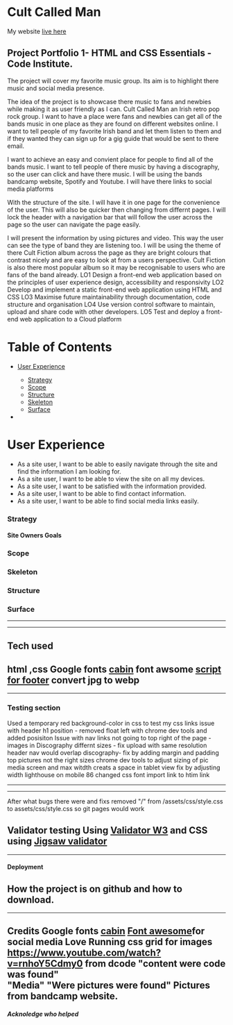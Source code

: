 # Cult Called Man
My website [live here](https://)

## Project Portfolio 1- HTML and CSS Essentials - Code Institute.

The project will cover  my favorite music group.
Its aim is to highlight there music and social media presence.

The idea of the project is to showcase there music to fans and newbies while making it as user friendly as I can.
Cult Called Man an Irish retro pop rock group. I want to have a place were fans and newbies can get all of the bands music in one place as they are found on different websites online. I want to tell people of my favorite Irish band and let them listen to them and if they wanted they can sign up for a gig guide that would be sent to there email.

I want to achieve an easy and convient place for people to find all of the bands music. I want to tell people of there music by having a discography, so the user can click and have there music. I will be using the bands bandcamp website, Spotify and Youtube. I will have there links to social media platforms

With the structure of the site. I will have it in one page for the convenience of the user. This will also be quicker then changing from differnt pages. I will lock the header with a navigation bar that will follow the user across the page so the user can navigate the page easily.

I will present the information by using pictures and video. This way the user can see the type of band they are listening too. I will be using the theme of there Cult Fiction album across the page as they are bright colours that contrast nicely and are easy to look at from a users perspective. Cult Fiction is also there most popular album so it may be recognisable to users who are fans of the band already.
LO1
Design a front-end web application based on the principles of user experience design,
accessibility and responsivity
LO2 Develop and implement a static front-end web application using HTML and CSS
LO3 Maximise future maintainability through documentation, code structure and organisation
LO4 Use version control software to maintain, upload and share code with other developers.
LO5 Test and deploy a front-end web application to a Cloud platform

# Table of Contents
+ [User Experience](#user-experience)
  + [Strategy](#strategy)
  + [Scope](#scope)
  + [Structure](#structure)
  + [Skeleton](#skeleton)
  + [Surface](#surface)
   
+
# User Experience
* As a site user, I want to be able to easily navigate through the site and find the information I am looking for. 
* As a site user, I want to be able to view the site on all my devices.
* As a site user, I want to be satisfied with the information provided.
* As a site user, I want to be able to find contact information.
* As a site user, I want to be able to find social media links easily.

### Strategy
#### Site Owners Goals 

### Scope
### Skeleton
### Structure
### Surface

--------------------------------------
---------------------------------------

## Tech used 
html ,css
Google fonts [cabin](https://fonts.google.com/specimen/Cabin?query=cabin)
font awsome [script for footer](https://fontawesome.com/kits/0f96215e04/use)
convert jpg to webp
-------------
---------------
### Testing section
Used a temporary red background-color in css to test my css links
issue with header h1 position - removed float left with chrome dev tools and added posisiton
Issue with nav links not going to top right of the page -
images in Discography differnt sizes - fix upload with same resolution
header nav would overlap discography- fix by adding margin and padding top
pictures not the right sizes chrome dev tools to adjust sizing of pic
media screen and max witdth creats a space in tablet view fix by adjusting width
lighthouse on mobile 86 changed css font import link to htim link 

-----------------------
-----------------------------
After what bugs there were and fixs
removed "/" from /assets/css/style.css to assets/css/style.css so git pages would work

Validator testing
Using [Validator W3](https://validator.w3.org/)
and CSS using [Jigsaw validator](https://jigsaw.w3.org/css-validator/)
-----------------------------------
-----------------------------
#### Deployment
How the project is on github and how to download.
-----------
-------------
Credits 
Google fonts [cabin](https://fonts.google.com/specimen/Cabin?query=cabin)
[Font awesome](https://fontawesome.com/kits/0f96215e04/use)for social media
Love Running
css grid for images https://www.youtube.com/watch?v=rnhoY5Cdmy0 from dcode 
"content were code was found"  
"Media"
"Were pictures were found" 
Pictures from bandcamp website.
------
##### Acknoledge who helped 


